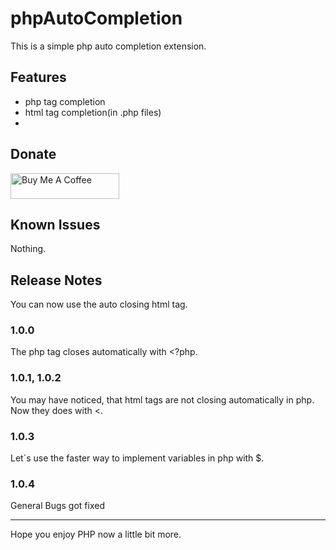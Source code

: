 # phpAutoCompletion

This is a simple php auto completion extension.

## Features

- php tag completion
- html tag completion(in .php files)
- 
## Donate

<a href="https://www.buymeacoffee.com/F4Bz3" target="_blank"><img src="https://cdn.buymeacoffee.com/buttons/default-orange.png" alt="Buy Me A Coffee" height="41" width="174"></a>

## Known Issues

Nothing.

## Release Notes

You can now use the auto closing html tag.

### 1.0.0

The php tag closes automatically with <?php.

### 1.0.1, 1.0.2

You may have noticed, that html tags are not closing automatically in php.
Now they does with <.

### 1.0.3

Let´s use the faster way to implement variables in php with $.

### 1.0.4

General Bugs got fixed

-----------------------------------------------------------------------------------------------------------

Hope you enjoy PHP now a little bit more.